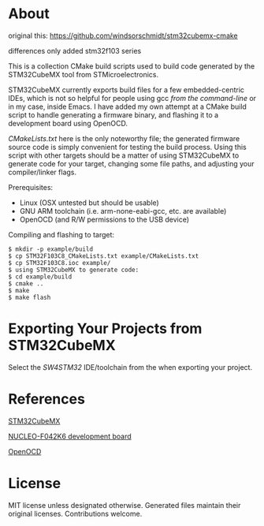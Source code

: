 # About

original this:
https://github.com/windsorschmidt/stm32cubemx-cmake

differences only added stm32f103 series

This is a collection CMake build scripts used to build code generated by the STM32CubeMX tool from STMicroelectronics.

STM32CubeMX currently exports build files for a few embedded-centric IDEs, which is not so helpful for people using gcc *from the command-line* or in my case, inside Emacs. I have added my own attempt at a CMake build script to handle generating a firmware binary, and flashing it to a development board using OpenOCD.

*CMakeLists.txt* here is the only noteworthy file; the generated firmware source code is simply convenient for testing the build process. Using this script with other targets should be a matter of using STM32CubeMX to generate code for your target, changing some file paths, and adjusting your compiler/linker flags.

Prerequisites:

- Linux (OSX untested but should be usable)
- GNU ARM toolchain (i.e. arm-none-eabi-gcc, etc. are available)
- OpenOCD (and R/W permissions to the USB device)

Compiling and flashing to target:

```
$ mkdir -p example/build
$ cp STM32F103C8_CMakeLists.txt example/CMakeLists.txt
$ cp STM32F103C8.ioc example/
$ using STM32CubeMX to generate code:
$ cd example/build
$ cmake ..
$ make
$ make flash
```

# Exporting Your Projects from STM32CubeMX

Select the *SW4STM32* IDE/toolchain from the when exporting your project.

# References

[STM32CubeMX](http://www.st.com/content/st_com/en/products/development-tools/software-development-tools/stm32-software-development-tools/stm32-configurators-and-code-generators/stm32cubemx.html)

[NUCLEO-F042K6 development board](http://www.st.com/content/st_com/en/products/evaluation-tools/product-evaluation-tools/mcu-eval-tools/stm32-mcu-eval-tools/stm32-mcu-nucleo/nucleo-f042k6.html)

[OpenOCD](http://openocd.org/)

# License

MIT license unless designated otherwise. Generated files maintain their original licenses. Contributions welcome.
